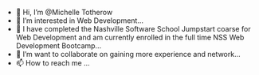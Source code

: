 - 👋 Hi, I’m @Michelle Totherow
- 👀 I’m interested in Web Development...
- 🌱 I have completed the Nashville Software School Jumpstart coarse for Web Development and am currently enrolled in the full time NSS Web Development Bootcamp...
- 💞️ I’m want to collaborate on gaining more experience and network...
- 📫 How to reach me ...

<!---
thechelle13/thechelle13 is a ✨ special ✨ repository because its `README.md` (this file) appears on your GitHub profile.
You can click the Preview link to take a look at your changes.
--->
